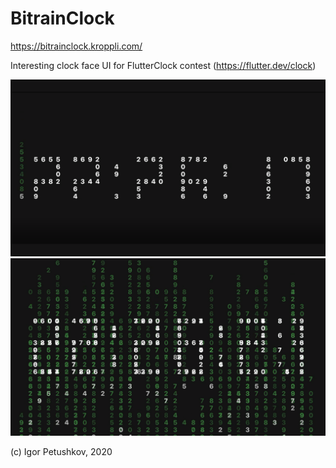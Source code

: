 # BitrainClock

https://bitrainclock.kroppli.com/

Interesting clock face UI for FlutterClock contest (https://flutter.dev/clock)

![frame1](./_market/app_store_2.png)
![frame2](./_market/app_store_3.png)

(c) Igor Petushkov, 2020